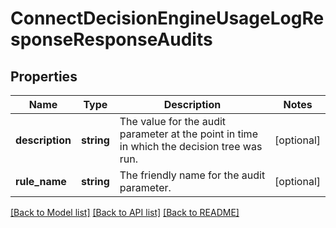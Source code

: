 # ConnectDecisionEngineUsageLogResponseResponseAudits

## Properties
Name | Type | Description | Notes
------------ | ------------- | ------------- | -------------
**description** | **string** | The value for the audit parameter at the point in time in which the decision tree was run. | [optional] 
**rule_name** | **string** | The friendly name for the audit parameter. | [optional] 

[[Back to Model list]](../../README.md#documentation-for-models) [[Back to API list]](../../README.md#documentation-for-api-endpoints) [[Back to README]](../../README.md)

